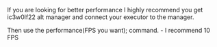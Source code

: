 If you are looking for better performance I highly recommend you get ic3w0lf22 alt manager and connect your executor to the manager.

Then use the performance(FPS you want); command. - I recommend 10 FPS
